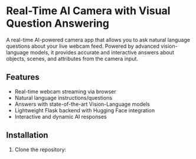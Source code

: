 # Real-Time AI Camera with Visual Question Answering

A real-time AI-powered camera app that allows you to ask natural language questions about your live webcam feed. Powered by advanced vision-language models, it provides accurate and interactive answers about objects, scenes, and attributes from the camera input.

## Features
- Real-time webcam streaming via browser
- Natural language instructions/questions
- Answers with state-of-the-art Vision-Language models
- Lightweight Flask backend with Hugging Face integration
- Interactive and dynamic AI responses

## Installation
1. Clone the repository:
